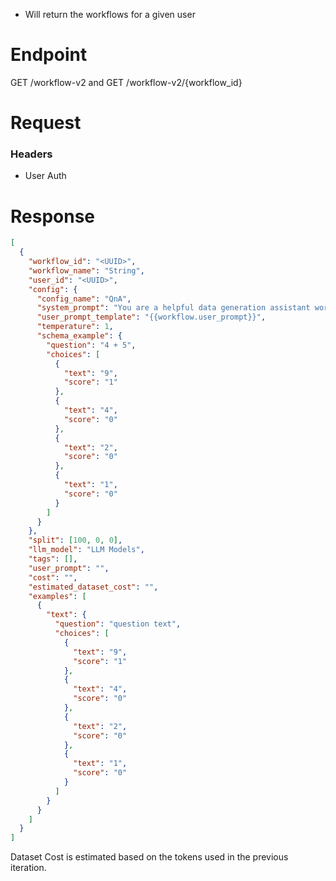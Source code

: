 - Will return the workflows for a given user

# Endpoint

GET /workflow-v2 and GET /workflow-v2/{workflow_id}

# Request

### Headers

- User Auth

# Response

```json
[
  {
    "workflow_id": "<UUID>",
    "workflow_name": "String",
    "user_id": "<UUID>",
    "config": {
      "config_name": "QnA",
      "system_prompt": "You are a helpful data generation assistant working as a teacher. You are an expert in this field. Don't Hallucinate",
      "user_prompt_template": "{{workflow.user_prompt}}",
      "temperature": 1,
      "schema_example": {
        "question": "4 + 5",
        "choices": [
          {
            "text": "9",
            "score": "1"
          },
          {
            "text": "4",
            "score": "0"
          },
          {
            "text": "2",
            "score": "0"
          },
          {
            "text": "1",
            "score": "0"
          }
        ]
      }
    },
    "split": [100, 0, 0],
    "llm_model": "LLM Models",
    "tags": [],
    "user_prompt": "",
    "cost": "",
    "estimated_dataset_cost": "",
    "examples": [
      {
        "text": {
          "question": "question text",
          "choices": [
            {
              "text": "9",
              "score": "1"
            },
            {
              "text": "4",
              "score": "0"
            },
            {
              "text": "2",
              "score": "0"
            },
            {
              "text": "1",
              "score": "0"
            }
          ]
        }
      }
    ]
  }
]
```

Dataset Cost is estimated based on the tokens used in the previous iteration.
